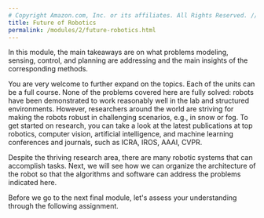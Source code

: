 ```yaml
---
# Copyright Amazon.com, Inc. or its affiliates. All Rights Reserved. // SPDX-License-Identifier: CC-BY-SA-4.0
title: Future of Robotics
permalink: /modules/2/future-robotics.html
---
```


In this module, the main takeaways are on what problems modeling, sensing, control, and planning are addressing and the main insights of the corresponding methods.

You are very welcome to further expand on the topics. Each of the units can be a full course.
None of the problems covered here are fully solved: robots have been demonstrated to work reasonably well in the lab and structured environments. However, researchers around the world are striving for making the robots robust in challenging scenarios, e.g., in snow or fog. To get started on research, you can take a look at the latest publications at top robotics, computer vision, artificial intelligence, and machine learning conferences and journals, such as ICRA, IROS, AAAI, CVPR.

Despite the thriving research area, there are many robotic systems that can accomplish tasks. Next, we will see how we can organize the architecture of the robot so that the algorithms and software can address the problems indicated here.

Before we go to the next final module, let's assess your understanding through the following assignment.
